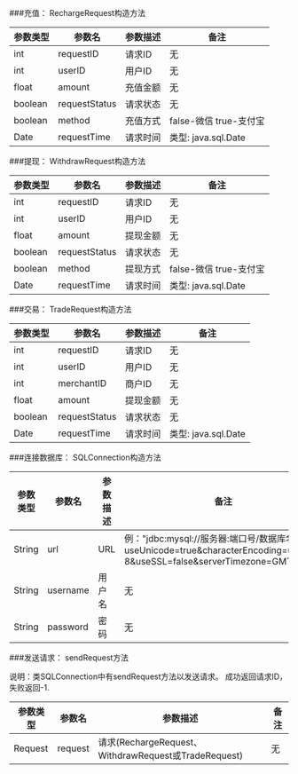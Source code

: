 ###充值：
RechargeRequest构造方法

| 参数类型 | 参数名 | 参数描述 | 备注 |
| ---- | ---- | ---- | ---- |
| int | requestID | 请求ID | 无 |
| int | userID | 用户ID | 无 |
| float | amount | 充值金额 | 无 |
| boolean | requestStatus | 请求状态 | 无 |
| boolean | method | 充值方式 | false-微信 true-支付宝 |
| Date | requestTime | 请求时间 | 类型: java.sql.Date |

###提现：
WithdrawRequest构造方法

| 参数类型 | 参数名 | 参数描述 | 备注 |
| ---- | ---- | ---- | ---- |
| int | requestID | 请求ID | 无 |
| int | userID | 用户ID | 无 |
| float | amount | 提现金额 | 无 |
| boolean | requestStatus | 请求状态 | 无 |
| boolean | method | 提现方式 | false-微信 true-支付宝 |
| Date | requestTime | 请求时间 | 类型: java.sql.Date |

###交易：
TradeRequest构造方法

| 参数类型 | 参数名 | 参数描述 | 备注 |
| ---- | ---- | ---- | ---- |
| int | requestID | 请求ID | 无 |
| int | userID | 用户ID | 无 |
| int | merchantID | 商户ID | 无 |
| float | amount | 提现金额 | 无 |
| boolean | requestStatus | 请求状态 | 无 |
| Date | requestTime | 请求时间 | 类型: java.sql.Date |

###连接数据库：
SQLConnection构造方法

| 参数类型 | 参数名 | 参数描述 | 备注 |
| ---- | ---- | ---- | ---- |
| String | url | URL | 例："jdbc:mysql://服务器:端口号/数据库名称?useUnicode=true&characterEncoding=utf-8&useSSL=false&serverTimezone=GMT%2B8" |
| String | username | 用户名 | 无 |
| String | password | 密码 | 无 |

###发送请求：
sendRequest方法

说明：类SQLConnection中有sendRequest方法以发送请求。
成功返回请求ID，失败返回-1.

| 参数类型 | 参数名 | 参数描述 | 备注 |
| ---- | ---- | ---- | ---- |
| Request | request | 请求(RechargeRequest、WithdrawRequest或TradeRequest) | 无 |